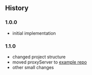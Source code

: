 ## History

### 1.0.0

* initial implementation

### 1.1.0

* changed project structure
* moved proxyServer to [example repo](https://github.com/rob9315/mcproxy-example)
* other small changes